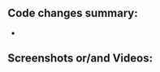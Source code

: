 ## Code changes summary:

<!-- Summarize your code changes in bullet points -->

-

## Screenshots or/and Videos:

<!-- Include screenshots and/or videos showcasing your code changes and manual tests -->
